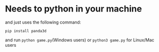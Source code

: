 # Needs to python in your machine

and just uses the following command:

```pip install panda3d```

and run ```python game.py```(Windows users) or ```python3 game.py``` for Linux/Mac users

